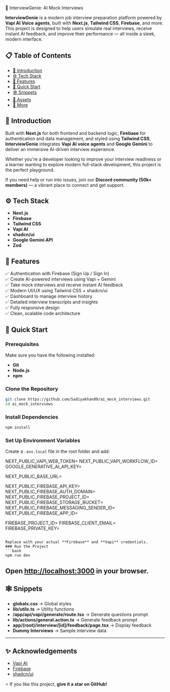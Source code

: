 🎤 InterviewGenie: AI Mock Interviews

**InterviewGenie** is a modern job interview preparation platform powered by **Vapi AI Voice agents**, built with **Next.js**, **Tailwind CSS**, **Firebase**, and more. This project is designed to help users simulate real interviews, receive instant AI feedback, and improve their performance — all inside a sleek, modern interface.

## 📋 Table of Contents
- [🤖 Introduction](#-introduction)  
- [⚙️ Tech Stack](#-tech-stack)  
- [🔋 Features](#-features)  
- [🤸 Quick Start](#-quick-start)  
- [🕸️ Snippets](#-snippets)  
- [🔗 Assets](#-assets)  
- [🚀 More](#-more)  


## 🤖 Introduction
Built with **Next.js** for both frontend and backend logic, **Firebase** for authentication and data management, and styled using **Tailwind CSS**, **InterviewGenie** integrates **Vapi AI voice agents** and **Google Gemini** to deliver an immersive AI-driven interview experience.

Whether you're a developer looking to improve your interview readiness or a learner wanting to explore modern full-stack development, this project is the perfect playground.

If you need help or run into issues, join our **Discord community (50k+ members)** — a vibrant place to connect and get support.

## ⚙️ Tech Stack
- **Next.js**
- **Firebase**
- **Tailwind CSS**
- **Vapi AI**
- **shadcn/ui**
- **Google Gemini API**
- **Zod**


## 🔋 Features
✅ Authentication with Firebase (Sign Up / Sign In)  
✅ Create AI-powered interviews using Vapi + Gemini  
✅ Take mock interviews and receive instant AI feedback  
✅ Modern UI/UX using Tailwind CSS + shadcn/ui  
✅ Dashboard to manage interview history  
✅ Detailed interview transcripts and insights  
✅ Fully responsive design  
✅ Clean, scalable code architecture


## 🤸 Quick Start
### Prerequisites
Make sure you have the following installed:
- **Git**  
- **Node.js**  
- **npm**

### Clone the Repository
```bash
git clone https://github.com/Sadiyakhan09/ai_mock_interviews.git
cd ai_mock_interviews
````

### Install Dependencies
```bash
npm install
```

### Set Up Environment Variables
Create a `.env.local` file in the root folder and add:

NEXT_PUBLIC_VAPI_WEB_TOKEN=
NEXT_PUBLIC_VAPI_WORKFLOW_ID=
GOOGLE_GENERATIVE_AI_API_KEY=

NEXT_PUBLIC_BASE_URL=

NEXT_PUBLIC_FIREBASE_API_KEY=
NEXT_PUBLIC_FIREBASE_AUTH_DOMAIN=
NEXT_PUBLIC_FIREBASE_PROJECT_ID=
NEXT_PUBLIC_FIREBASE_STORAGE_BUCKET=
NEXT_PUBLIC_FIREBASE_MESSAGING_SENDER_ID=
NEXT_PUBLIC_FIREBASE_APP_ID=

FIREBASE_PROJECT_ID=
FIREBASE_CLIENT_EMAIL=
FIREBASE_PRIVATE_KEY=
```

Replace with your actual **Firebase** and **Vapi** credentials.
### Run the Project
```bash
npm run dev
```

Open [http://localhost:3000](http://localhost:3000) in your browser.
---

## 🕸️ Snippets
* **globals.css** → Global styles
* **lib/utils.ts** → Utility functions
* **/app/api/vapi/generate/route.tsx** → Generate questions prompt
* **lib/actions/general.action.ts** → Generate feedback prompt
* **app/(root)/interview/\[id]/feedback/page.tsx** → Display feedback
* **Dummy Interviews** → Sample interview data

---

## ✨ Acknowledgements
* [Vapi AI](https://vapi.ai)
* [Firebase](https://firebase.google.com)
* [shadcn/ui](https://ui.shadcn.com)


⭐ If you like this project, **give it a star on GitHub!**
